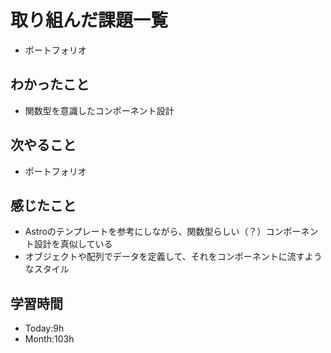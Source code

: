 # 取り組んだ課題一覧
- ポートフォリオ
## わかったこと
- 関数型を意識したコンポーネント設計
## 次やること
- ポートフォリオ
## 感じたこと
- Astroのテンプレートを参考にしながら、関数型らしい（？）コンポーネント設計を真似している
- オブジェクトや配列でデータを定義して、それをコンポーネントに流すようなスタイル
## 学習時間
- Today:9h
- Month:103h
